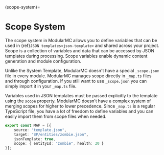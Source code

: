 (scope-system)=
# Scope System

The scope system in ModularMC allows you to define variables that can be used in {ref}`JSON templates<json-template>` and shared across your project. Scope is a collection of variables and data that can be accessed by JSON templates during processing. Scope variables enable dynamic content generation and module configuration.

Unlike the System Template, ModularMC doesn't have a special `_scope.json` file in every module. ModularMC manages scope directly in `_map.ts` files and through configuration. If you still want to use `_scope.json` you can simply import it in your `_map.ts` file.

Variables used in JSON templates must be passed explicitly to the template using the `scope` property. ModularMC doesn't have a complex system of merging scopes for higher to lower precedence. Since `_map.ts` is a regular TypeScript file, you have a lot of freedom to define variables and you can easily import them from scope files when needed.

```typescript
export const MAP = [{
    source: "template.json",
    target: "BP/entities/zombie.json",
    jsonTemplate: true,
    scope: { entityId: "zombie", health: 20 }
}];
```
